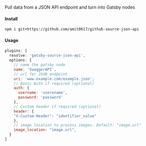 Pull data from a JSON API endpoint and turn into Gatsby nodes

#### Install
```
npm i git+https://github.com/amit0617/github-source-json-api
```

#### Usage
```js
plugins: [
  resolve: 'gatsby-source-json-api',
  options: {
    // name the gatsby node
    name: 'SwaggerAPI',
    // url for JSON endpoint
    uri: 'www.example.com/example.json',
    // Basic Auth if required (optional)
    auth: {
      username: 'userename',
      password: 'password'
    },
    // Custom header if required (optional)
    header: {
    "X-Custom-Header": "identifier_value"
    },
    // image location to process images. Default: "image.url"
    image_location: "image.url",
  }
]
```
